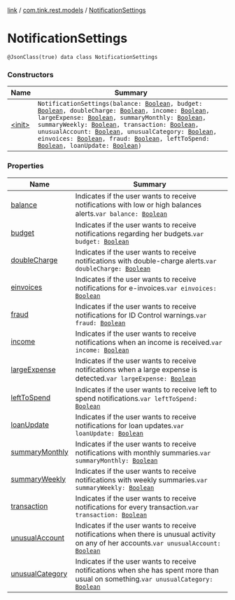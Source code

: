 [link](../../index.md) / [com.tink.rest.models](../index.md) / [NotificationSettings](./index.md)

# NotificationSettings

`@JsonClass(true) data class NotificationSettings`

### Constructors

| Name | Summary |
|---|---|
| [&lt;init&gt;](-init-.md) | `NotificationSettings(balance: `[`Boolean`](https://kotlinlang.org/api/latest/jvm/stdlib/kotlin/-boolean/index.html)`, budget: `[`Boolean`](https://kotlinlang.org/api/latest/jvm/stdlib/kotlin/-boolean/index.html)`, doubleCharge: `[`Boolean`](https://kotlinlang.org/api/latest/jvm/stdlib/kotlin/-boolean/index.html)`, income: `[`Boolean`](https://kotlinlang.org/api/latest/jvm/stdlib/kotlin/-boolean/index.html)`, largeExpense: `[`Boolean`](https://kotlinlang.org/api/latest/jvm/stdlib/kotlin/-boolean/index.html)`, summaryMonthly: `[`Boolean`](https://kotlinlang.org/api/latest/jvm/stdlib/kotlin/-boolean/index.html)`, summaryWeekly: `[`Boolean`](https://kotlinlang.org/api/latest/jvm/stdlib/kotlin/-boolean/index.html)`, transaction: `[`Boolean`](https://kotlinlang.org/api/latest/jvm/stdlib/kotlin/-boolean/index.html)`, unusualAccount: `[`Boolean`](https://kotlinlang.org/api/latest/jvm/stdlib/kotlin/-boolean/index.html)`, unusualCategory: `[`Boolean`](https://kotlinlang.org/api/latest/jvm/stdlib/kotlin/-boolean/index.html)`, einvoices: `[`Boolean`](https://kotlinlang.org/api/latest/jvm/stdlib/kotlin/-boolean/index.html)`, fraud: `[`Boolean`](https://kotlinlang.org/api/latest/jvm/stdlib/kotlin/-boolean/index.html)`, leftToSpend: `[`Boolean`](https://kotlinlang.org/api/latest/jvm/stdlib/kotlin/-boolean/index.html)`, loanUpdate: `[`Boolean`](https://kotlinlang.org/api/latest/jvm/stdlib/kotlin/-boolean/index.html)`)` |

### Properties

| Name | Summary |
|---|---|
| [balance](balance.md) | Indicates if the user wants to receive notifications with low or high balances alerts.`var balance: `[`Boolean`](https://kotlinlang.org/api/latest/jvm/stdlib/kotlin/-boolean/index.html) |
| [budget](budget.md) | Indicates if the user wants to receive notifications regarding her budgets.`var budget: `[`Boolean`](https://kotlinlang.org/api/latest/jvm/stdlib/kotlin/-boolean/index.html) |
| [doubleCharge](double-charge.md) | Indicates if the user wants to receive notifications with double-charge alerts.`var doubleCharge: `[`Boolean`](https://kotlinlang.org/api/latest/jvm/stdlib/kotlin/-boolean/index.html) |
| [einvoices](einvoices.md) | Indicates if the user wants to receive notifications for e-invoices.`var einvoices: `[`Boolean`](https://kotlinlang.org/api/latest/jvm/stdlib/kotlin/-boolean/index.html) |
| [fraud](fraud.md) | Indicates if the user wants to receive notifications for ID Control warnings.`var fraud: `[`Boolean`](https://kotlinlang.org/api/latest/jvm/stdlib/kotlin/-boolean/index.html) |
| [income](income.md) | Indicates if the user wants to receive notifications when an income is received.`var income: `[`Boolean`](https://kotlinlang.org/api/latest/jvm/stdlib/kotlin/-boolean/index.html) |
| [largeExpense](large-expense.md) | Indicates if the user wants to receive notifications when a large expense is detected.`var largeExpense: `[`Boolean`](https://kotlinlang.org/api/latest/jvm/stdlib/kotlin/-boolean/index.html) |
| [leftToSpend](left-to-spend.md) | Indicates if the user wants to receive left to spend notifications.`var leftToSpend: `[`Boolean`](https://kotlinlang.org/api/latest/jvm/stdlib/kotlin/-boolean/index.html) |
| [loanUpdate](loan-update.md) | Indicates if the user wants to receive notifications for loan updates.`var loanUpdate: `[`Boolean`](https://kotlinlang.org/api/latest/jvm/stdlib/kotlin/-boolean/index.html) |
| [summaryMonthly](summary-monthly.md) | Indicates if the user wants to receive notifications with monthly summaries.`var summaryMonthly: `[`Boolean`](https://kotlinlang.org/api/latest/jvm/stdlib/kotlin/-boolean/index.html) |
| [summaryWeekly](summary-weekly.md) | Indicates if the user wants to receive notifications with weekly summaries.`var summaryWeekly: `[`Boolean`](https://kotlinlang.org/api/latest/jvm/stdlib/kotlin/-boolean/index.html) |
| [transaction](transaction.md) | Indicates if the user wants to receive notifications for every transaction.`var transaction: `[`Boolean`](https://kotlinlang.org/api/latest/jvm/stdlib/kotlin/-boolean/index.html) |
| [unusualAccount](unusual-account.md) | Indicates if the user wants to receive notifications when there is unusual activity on any of her accounts.`var unusualAccount: `[`Boolean`](https://kotlinlang.org/api/latest/jvm/stdlib/kotlin/-boolean/index.html) |
| [unusualCategory](unusual-category.md) | Indicates if the user wants to receive notifications when she has spent more than usual on something.`var unusualCategory: `[`Boolean`](https://kotlinlang.org/api/latest/jvm/stdlib/kotlin/-boolean/index.html) |

